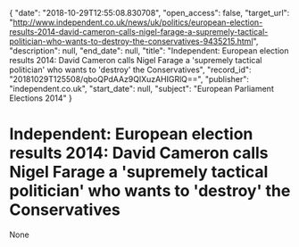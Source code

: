 {
  "date": "2018-10-29T12:55:08.830708", 
  "open_access": false, 
  "target_url": "http://www.independent.co.uk/news/uk/politics/european-election-results-2014-david-cameron-calls-nigel-farage-a-supremely-tactical-politician-who-wants-to-destroy-the-conservatives-9435215.html", 
  "description": null, 
  "end_date": null, 
  "title": "Independent:  European election results 2014: David Cameron calls Nigel Farage a 'supremely tactical politician' who wants to 'destroy' the Conservatives", 
  "record_id": "20181029T125508/qboQPdAAz9QlXuzAHIGRlQ==", 
  "publisher": "independent.co.uk", 
  "start_date": null, 
  "subject": "European Parliament Elections 2014"
}

# Independent:  European election results 2014: David Cameron calls Nigel Farage a 'supremely tactical politician' who wants to 'destroy' the Conservatives

None